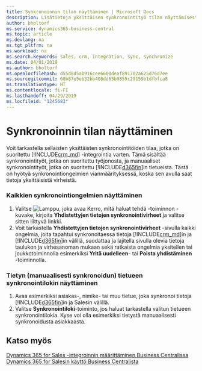```yaml
---
title: Synkronoinnin tilan näyttäminen | Microsoft Docs
description: Lisätietoja yksittäisen synkronointityö tilan näyttämisestä.
author: bholtorf
ms.service: dynamics365-business-central
ms.topic: article
ms.devlang: na
ms.tgt_pltfrm: na
ms.workload: na
ms.search.keywords: sales, crm, integration, sync, synchronize
ms.date: 04/01/2019
ms.author: bholtorf
ms.openlocfilehash: d55d8d5ab916cee6600deaf891702a625d76d7ee
ms.sourcegitcommit: 60b87e5eb32bb408dd65b9855c29159b1dfbfca8
ms.translationtype: HT
ms.contentlocale: fi-FI
ms.lasthandoff: 04/29/2019
ms.locfileid: "1245683"
---
```

# <a name="view-the-status-of-a-synchronization"></a>Synkronoinnin tilan näyttäminen
Voit tarkastella sellaisten yksittäisten synkronointitöiden tilaa, jotka on suoritettu [!INCLUDE[crm_md](includes/crm_md.md)] -integrointia varten. Tämä sisältää synkronointityöt, jotka on suoritettu työjonosta, ja manuaaliset synkronointityöt, jotka on suoritettu [!INCLUDE[d365fin](includes/d365fin_md.md)]in tietueista. Tästä on hyötyä synkronointiongelmien vianmäärityksessä, koska sen avulla saat tietoja yksittäisistä virheistä.

### <a name="to-view-all-synchronization-issues"></a>Kaikkien synkronointiongelmien näyttäminen
1. Valitse ![Lamppu, joka avaa Kerro, mitä haluat tehdä -toiminnon](media/ui-search/search_small.png "Kerro, mitä haluat tehdä") -kuvake, kirjoita **Yhdistettyjen tietojen synkronointivirheet** ja valitse sitten liittyvä linkki.
2. Voit tarkastella **Yhdistettyjen tietojen synkronointivirheet** -sivulla kaikki ongelmia, joita tapahtui synkronoitaessa tietoja [!INCLUDE[crm_md](includes/crm_md.md)]in ja [!INCLUDE[d365fin](includes/d365fin_md.md)]in välillä, suodattaa ja lajitella sivulla olevia tietoja taulukon ja virhesanoman mukaan sekä ratkaista ongelmia yksitellen tai joukkotoiminnolla esimerkiksi **Yritä uudelleen**- tai **Poista yhdistäminen** -toiminnolla.

### <a name="to-view-synchronization-log-for-specific-manually-synchronized-record"></a>Tietyn (manuaalisesti synkronoidun) tietueen synkronointilokin näyttäminen
1. Avaa esimerkiksi asiakas-, nimike- tai muu tietue, joka synkronoi tietoja [!INCLUDE[d365fin](includes/d365fin_md.md)]in ja Salesin välillä.
2. Valitse **Synkronointiloki**-toiminto, jos haluat tarkastella valitun tietueen synkronointilokia. Kyse voi olla esimerkiksi tietystä manuaalisesti synkronoidusta asiakkaasta.

## <a name="see-also"></a>Katso myös  
[Dynamics 365 for Sales -integroinnin määrittäminen Business Centralissa](admin-setting-up-integration-with-dynamics-sales.md)  
[Dynamics 365 for Salesin käyttö Business Centralista](marketing-integrate-dynamicscrm.md)
